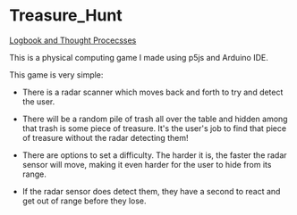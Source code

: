 # Treasure_Hunt

[Logbook and Thought Procecsses](https://intro.nyuadim.com/2023/05/08/final-project-final-report/)

This is a physical computing game I made using p5js and Arduino IDE. 

This game is very simple: 
- There is a radar scanner which moves back and forth to try and detect the user. 

- There will be a random pile of trash all over the table and hidden among that trash is some piece of treasure. It's the user's job to find that piece of treasure without the radar detecting them!

- There are options to set a difficulty. The harder it is, the faster the radar sensor will move, making it even harder for the user to hide from its range.

- If the radar sensor does detect them, they have a second to react and get out of range before they lose. 
